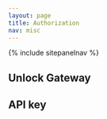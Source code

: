 ```yaml
---
layout: page
title: Authorization
nav: misc
---
```


{% include sitepanelnav %}

## Unlock Gateway

## API key